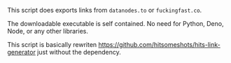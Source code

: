 This script does exports links from `datanodes.to` or `fuckingfast.co`.

The downloadable executable is self contained. No need for Python, Deno, Node, or any other libraries.

This script is basically rewriten https://github.com/hitsomeshots/hits-link-generator just without the dependency.
